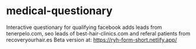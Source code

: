 # medical-questionary
Interactive questionary for qualifying facebook adds leads from tenerpelo.com, seo leads of  best-hair-clinics.com and referal patients from recoveryourhair.es
Beta version at:
https://ryh-form-short.netlify.app/
